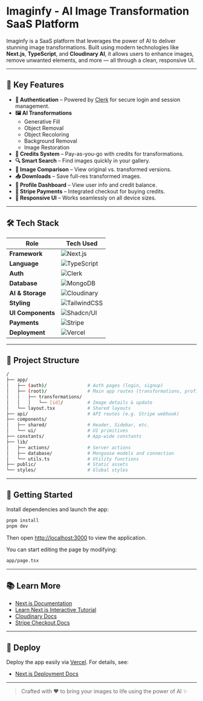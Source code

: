 # Imaginfy - AI Image Transformation SaaS Platform

Imaginfy is a SaaS platform that leverages the power of AI to deliver stunning image transformations. Built using modern technologies like **Next.js**, **TypeScript**, and **Cloudinary AI**, it allows users to enhance images, remove unwanted elements, and more — all through a clean, responsive UI.

---

## 🚀 Key Features

- **🔐 Authentication** – Powered by [Clerk](https://clerk.dev) for secure login and session management.
- **🖼️ AI Transformations**
  - Generative Fill
  - Object Removal
  - Object Recoloring
  - Background Removal
  - Image Restoration
- **🧾 Credits System** – Pay-as-you-go with credits for transformations.
- **🔍 Smart Search** – Find images quickly in your gallery.
- **📁 Image Comparison** – View original vs. transformed versions.
- **📥 Downloads** – Save full-res transformed images.
- **👤 Profile Dashboard** – View user info and credit balance.
- **💸 Stripe Payments** – Integrated checkout for buying credits.
- **📱 Responsive UI** – Works seamlessly on all device sizes.

---

## 🛠 Tech Stack

| Role               | Tech Used                                                                 |
|--------------------|---------------------------------------------------------------------------|
| **Framework**      | ![Next.js](https://img.shields.io/badge/Next.js-black?logo=next.js)        |
| **Language**       | ![TypeScript](https://img.shields.io/badge/TypeScript-3178c6?logo=typescript&logoColor=white) |
| **Auth**           | ![Clerk](https://img.shields.io/badge/Clerk-F6F6F6?logo=clerk&logoColor=black) |
| **Database**       | ![MongoDB](https://img.shields.io/badge/MongoDB-4EA94B?logo=mongodb&logoColor=white) |
| **AI & Storage**   | ![Cloudinary](https://img.shields.io/badge/Cloudinary-3448C5?logo=cloudinary&logoColor=white) |
| **Styling**        | ![TailwindCSS](https://img.shields.io/badge/TailwindCSS-06B6D4?logo=tailwind-css&logoColor=white) |
| **UI Components**  | ![Shadcn/UI](https://img.shields.io/badge/Shadcn_UI-1E293B?logo=tailwind-css&logoColor=white) |
| **Payments**       | ![Stripe](https://img.shields.io/badge/Stripe-635BFF?logo=stripe&logoColor=white) |
| **Deployment**     | ![Vercel](https://img.shields.io/badge/Vercel-black?logo=vercel&logoColor=white) |

---

## 📁 Project Structure

```bash
/
├── app/
│   ├── (auth)/               # Auth pages (login, signup)
│   ├── (root)/               # Main app routes (transformations, profile, credits)
│   │   ├── transformations/
│   │   │   └── [id]/         # Image details & update
│   └── layout.tsx            # Shared layouts
├── api/                      # API routes (e.g. Stripe webhook)
├── components/
│   ├── shared/               # Header, Sidebar, etc.
│   └── ui/                   # UI primitives
├── constants/                # App-wide constants
├── lib/
│   ├── actions/              # Server actions
│   ├── database/             # Mongoose models and connection
│   └── utils.ts              # Utility functions
├── public/                   # Static assets
└── styles/                   # Global styles
```

---

## 🧪 Getting Started

Install dependencies and launch the app:

```bash
pnpm install
pnpm dev
```

Then open [http://localhost:3000](http://localhost:3000) to view the application.

You can start editing the page by modifying:
```bash
app/page.tsx
```

---

## 📚 Learn More

- [Next.js Documentation](https://nextjs.org/docs)
- [Learn Next.js Interactive Tutorial](https://nextjs.org/learn)
- [Cloudinary Docs](https://cloudinary.com/documentation)
- [Stripe Checkout Docs](https://stripe.com/docs/checkout)

---

## 🚀 Deploy

Deploy the app easily via [Vercel](https://vercel.com). For details, see:
- [Next.js Deployment Docs](https://nextjs.org/docs/app/building-your-application/deploying)

---

> Crafted with ❤️ to bring your images to life using the power of AI ✨
